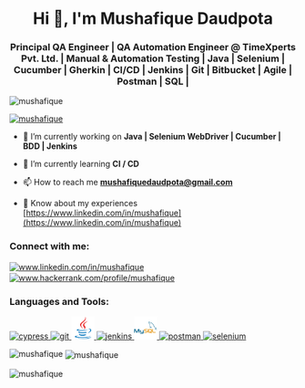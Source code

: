<h1 align="center">Hi 👋, I'm Mushafique Daudpota</h1>
<h3 align="center">Principal QA Engineer | QA Automation Engineer @ TimeXperts Pvt. Ltd. | Manual & Automation Testing | Java | Selenium | Cucumber | Gherkin | CI/CD | Jenkins | Git | Bitbucket | Agile | Postman | SQL |</h3>

<p align="left"> <img src="https://komarev.com/ghpvc/?username=mushafique&label=Profile%20views&color=0e75b6&style=flat" alt="mushafique" /> </p>

<p align="left"> <a href="https://github.com/ryo-ma/github-profile-trophy"><img src="https://github-profile-trophy.vercel.app/?username=mushafique" alt="mushafique" /></a> </p>

- 🔭 I’m currently working on **Java | Selenium WebDriver | Cucumber | BDD | Jenkins**

- 🌱 I’m currently learning **CI / CD**

- 📫 How to reach me **mushafiquedaudpota@gmail.com**

- 📄 Know about my experiences [https://www.linkedin.com/in/mushafique](https://www.linkedin.com/in/mushafique)

<h3 align="left">Connect with me:</h3>
<p align="left">
<a href="https://linkedin.com/in/www.linkedin.com/in/mushafique" target="blank"><img align="center" src="https://raw.githubusercontent.com/rahuldkjain/github-profile-readme-generator/master/src/images/icons/Social/linked-in-alt.svg" alt="www.linkedin.com/in/mushafique" height="30" width="40" /></a>
<a href="https://www.hackerrank.com/www.hackerrank.com/profile/mushafique" target="blank"><img align="center" src="https://raw.githubusercontent.com/rahuldkjain/github-profile-readme-generator/master/src/images/icons/Social/hackerrank.svg" alt="www.hackerrank.com/profile/mushafique" height="30" width="40" /></a>
</p>

<h3 align="left">Languages and Tools:</h3>
<p align="left"> <a href="https://www.cypress.io" target="_blank" rel="noreferrer"> <img src="https://raw.githubusercontent.com/simple-icons/simple-icons/6e46ec1fc23b60c8fd0d2f2ff46db82e16dbd75f/icons/cypress.svg" alt="cypress" width="40" height="40"/> </a> <a href="https://git-scm.com/" target="_blank" rel="noreferrer"> <img src="https://www.vectorlogo.zone/logos/git-scm/git-scm-icon.svg" alt="git" width="40" height="40"/> </a> <a href="https://www.java.com" target="_blank" rel="noreferrer"> <img src="https://raw.githubusercontent.com/devicons/devicon/master/icons/java/java-original.svg" alt="java" width="40" height="40"/> </a> <a href="https://www.jenkins.io" target="_blank" rel="noreferrer"> <img src="https://www.vectorlogo.zone/logos/jenkins/jenkins-icon.svg" alt="jenkins" width="40" height="40"/> </a> <a href="https://www.mysql.com/" target="_blank" rel="noreferrer"> <img src="https://raw.githubusercontent.com/devicons/devicon/master/icons/mysql/mysql-original-wordmark.svg" alt="mysql" width="40" height="40"/> </a> <a href="https://postman.com" target="_blank" rel="noreferrer"> <img src="https://www.vectorlogo.zone/logos/getpostman/getpostman-icon.svg" alt="postman" width="40" height="40"/> </a> <a href="https://www.selenium.dev" target="_blank" rel="noreferrer"> <img src="https://raw.githubusercontent.com/detain/svg-logos/780f25886640cef088af994181646db2f6b1a3f8/svg/selenium-logo.svg" alt="selenium" width="40" height="40"/> </a> </p>

<p><img align="left" src="https://github-readme-stats.vercel.app/api/top-langs?username=mushafique&show_icons=true&locale=en&layout=compact" alt="mushafique" /></p>

<p>&nbsp;<img align="center" src="https://github-readme-stats.vercel.app/api?username=mushafique&show_icons=true&locale=en" alt="mushafique" /></p>

<p><img align="center" src="https://github-readme-streak-stats.herokuapp.com/?user=mushafique&" alt="mushafique" /></p>
